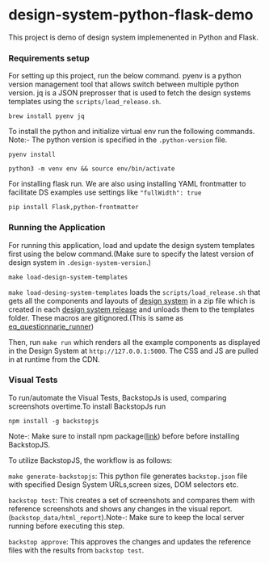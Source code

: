 # design-system-python-flask-demo

This project is demo of design system implemenented in Python and Flask.

### Requirements setup

For setting up this project, run the below command. pyenv is a python version management tool that allows switch between
multiple python version. jq is a JSON preprosser that is used to fetch the design systems templates using the `scripts/load_release.sh`.

```
brew install pyenv jq
```

To install the python and initialize virtual env run the following commands. Note:- The python version is specified in the
`.python-version` file.

```
pyenv install
```

```
python3 -m venv env && source env/bin/activate
```

For installing flask run. We are also using installing YAML frontmatter to facilitate DS examples use settings like
`"fullWidth": true`

```
pip install Flask,python-frontmatter
```

### Running the Application

For running this application, load and update the design system templates first using the below command.(Make sure to
specify the latest version of design system in `.design-system-version`.)

```
make load-design-system-templates
```

`make load-desing-system-templates` loads the `scripts/load_release.sh` that gets all the components and layouts of [design system](https://github.com/ONSdigital/design-system) in a zip file which is created in each [design system release](https://github.com/ONSdigital/design-system/releases) and unloads them to the templates folder. These macros are gitignored.(This is same as [eq_questionnarie_runner](https://github.com/ONSdigital/eq-questionnaire-runner/blob/main/scripts/load_release.sh))

Then, run `make run` which renders all the example components as displayed in the Design System at `http://127.0.0.1:5000`. The CSS and JS are pulled in at runtime from the CDN.

### Visual Tests

To run/automate the Visual Tests, BackstopJs is used, comparing screenshots overtime.To install BackstopJs run

```
npm install -g backstopjs
```

Note-: Make sure to install npm package([link](https://docs.npmjs.com/downloading-and-installing-node-js-and-npm)) before before installing BackstopJS.

To utilize BackstopJS, the workflow is as follows:

`make generate-backstopjs`: This python file generates `backstop.json` file with specified Design System URLs,screen sizes, DOM selectors etc.

`backstop test`: This creates a set of screenshots and compares them with reference screenshots and shows any changes in the visual report.(`backstop_data/html_report`).Note-: Make sure to keep the local server running before executing this step.

`backstop approve`: This approves the changes and updates the reference files with the results from `backstop test`.
